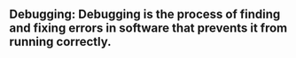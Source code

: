 ## Debugging: Debugging is the process of finding and fixing errors in software that prevents it from running correctly.

